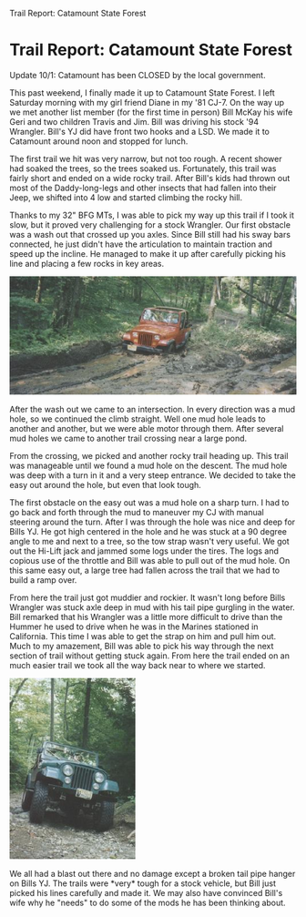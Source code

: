 Trail Report: Catamount State Forest

# Trail Report: Catamount State Forest

Update 10/1: Catamount has been CLOSED by the local government.

This past weekend, I finally made it up to Catamount State Forest. I left Saturday morning with my girl friend Diane in my \'81 CJ-7. On the way up we met another list member (for the first time in person) Bill McKay his wife Geri and two children Travis and Jim. Bill was driving his stock \'94 Wrangler. Bill\'s YJ did have front two hooks and a LSD. We made it to Catamount around noon and stopped for lunch.

The first trail we hit was very narrow, but not too rough. A recent shower had soaked the trees, so the trees soaked us. Fortunately, this trail was fairly short and ended on a wide rocky trail. After Bill\'s kids had thrown out most of the Daddy-long-legs and other insects that had fallen into their Jeep, we shifted into 4 low and started climbing the rocky hill.

Thanks to my 32\" BFG MTs, I was able to pick my way up this trail if I took it slow, but it proved very challenging for a stock Wrangler. Our first obstacle was a wash out that crossed up you axles. Since Bill still had his sway bars connected, he just didn\'t have the articulation to maintain traction and speed up the incline. He managed to make it up after carefully picking his line and placing a few rocks in key areas.

![](/images/terry/trail/bill.jpg)

After the wash out we came to an intersection. In every direction was a mud hole, so we continued the climb straight. Well one mud hole leads to another and another, but we were able motor through them. After several mud holes we came to another trail crossing near a large pond.

From the crossing, we picked and another rocky trail heading up. This trail was manageable until we found a mud hole on the descent. The mud hole was deep with a turn in it and a very steep entrance. We decided to take the easy out around the hole, but even that look tough.

The first obstacle on the easy out was a mud hole on a sharp turn. I had to go back and forth through the mud to maneuver my CJ with manual steering around the turn. After I was through the hole was nice and deep for Bills YJ. He got high centered in the hole and he was stuck at a 90 degree angle to me and next to a tree, so the tow strap wasn\'t very useful. We got out the Hi-Lift jack and jammed some logs under the tires. The logs and copious use of the throttle and Bill was able to pull out of the mud hole. On this same easy out, a large tree had fallen across the trail that we had to build a ramp over.

From here the trail just got muddier and rockier. It wasn\'t long before Bills Wrangler was stuck axle deep in mud with his tail pipe gurgling in the water. Bill remarked that his Wrangler was a little more difficult to drive than the Hummer he used to drive when he was in the Marines stationed in California. This time I was able to get the strap on him and pull him out. Much to my amazement, Bill was able to pick his way through the next section of trail without getting stuck again. From here the trail ended on an much easier trail we took all the way back near to where we started.

![](/images/terry/trail/cata.jpg)

We all had a blast out there and no damage except a broken tail pipe hanger on Bills YJ. The trails were \*very\* tough for a stock vehicle, but Bill just picked his lines carefully and made it. We may also have convinced Bill\'s wife why he \"needs\" to do some of the mods he has been thinking about.
